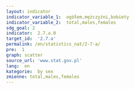 ```yaml
---
layout: indicator
indicator_variable_1:  ogółem,mężczyźni,kobiety
indicator_variable_2:  total,males,females
sdg_goal: 2
indicator:  2.7.a.0
target_id:  '2.7.a'
permalink: /en/statistics_nat/2-7-a/
pre:  1
graph: scatter
source_url: 'www.stat.gov.pl'
lang:  en
kategorie:  by sex
zmienne: total,males,females
---
```

